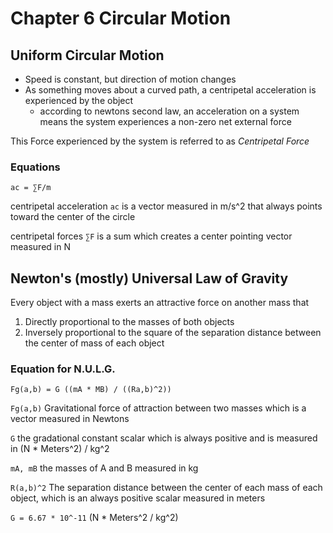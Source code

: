 # Chapter 6 Circular Motion


## Uniform Circular Motion
- Speed is constant, but direction of motion changes
- As something moves about a curved path, a centripetal acceleration is experienced by the object
    - according to newtons second law, an acceleration on a system means the system experiences a non-zero net external force 

This Force experienced by the system is referred to as *Centripetal Force* 

### Equations
`ac = ∑F/m`

centripetal acceleration `ac` is a vector measured in m/s^2 that always points toward the center of the circle

centripetal forces `∑F` is a sum which creates a center pointing vector measured in N


## Newton's (mostly) Universal Law of Gravity

Every object with a mass exerts an attractive force on another mass that
1. Directly proportional to the masses of both objects
2. Inversely proportional to the square of the separation distance between the center of mass of each object

### Equation for  N.U.L.G.
`Fg(a,b) = G ((mA * MB) / ((Ra,b)^2))`

`Fg(a,b)` Gravitational force of attraction between two masses which is a vector measured in Newtons

`G` the gradational constant scalar which is always positive and is measured in (N * Meters^2) / kg^2 

`mA, mB` the masses of A and B measured in kg

`R(a,b)^2` The separation distance between the center of each mass of each object, which is an always positive scalar measured in meters

`G = 6.67 * 10^-11` (N * Meters^2 / kg^2)
